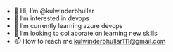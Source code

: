 - 👋 Hi, I’m @kulwinderbhullar
- 👀 I’m interested in devops
- 🌱 I’m currently learning  azure devops
- 💞️ I’m looking to collaborate on learning new skills
- 📫 How to reach me kulwinderbhullar111@gmail.com

<!---
kulwinderbhullar/kulwinderbhullar is a ✨ special ✨ repository because its `README.md` (this file) appears on your GitHub profile.
You can click the Preview link to take a look at your changes.
--->
